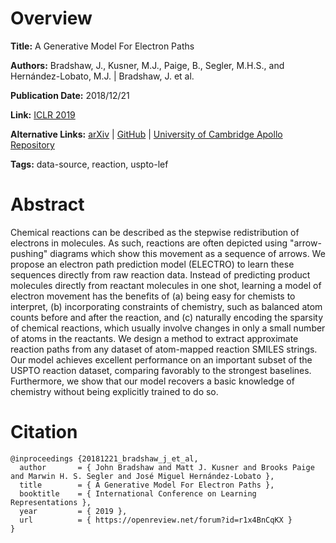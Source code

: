 # Overview
**Title:**
A Generative Model For Electron Paths

**Authors:**
Bradshaw, J., Kusner, M.J., Paige, B., Segler, M.H.S., and Hernández-Lobato, M.J. |
Bradshaw, J. et al.

**Publication Date:**
2018/12/21

**Link:**
[ICLR 2019](https://openreview.net/forum?id=r1x4BnCqKX)

**Alternative Links:**
[arXiv](https://arxiv.org/abs/1805.10970) |
[GitHub](https://arxiv.org/abs/1805.10970) |
[University of Cambridge Apollo Repository](https://www.repository.cam.ac.uk/items/c0d8b48a-5e44-43e5-9a03-487fcadea456)

**Tags:**
data-source, reaction, uspto-lef


# Abstract
Chemical reactions can be described as the stepwise redistribution of electrons in molecules.
As such, reactions are often depicted using "arrow-pushing" diagrams which show this movement as a sequence of arrows.
We propose an electron path prediction model (ELECTRO) to learn these sequences directly from raw reaction data.
Instead of predicting product molecules directly from reactant molecules in one shot, learning a model of electron movement has the benefits of (a) being easy for chemists to interpret, (b) incorporating constraints of chemistry, such as balanced atom counts before and after the reaction, and (c) naturally encoding the sparsity of chemical reactions, which usually involve changes in only a small number of atoms in the reactants.
We design a method to extract approximate reaction paths from any dataset of atom-mapped reaction SMILES strings.
Our model achieves excellent performance on an important subset of the USPTO reaction dataset, comparing favorably to the strongest baselines.
Furthermore, we show that our model recovers a basic knowledge of chemistry without being explicitly trained to do so.


# Citation
```
@inproceedings {20181221_bradshaw_j_et_al,
  author       = { John Bradshaw and Matt J. Kusner and Brooks Paige and Marwin H. S. Segler and José Miguel Hernández-Lobato },
  title        = { A Generative Model For Electron Paths },
  booktitle    = { International Conference on Learning Representations },
  year         = { 2019 },
  url          = { https://openreview.net/forum?id=r1x4BnCqKX }
}
```
